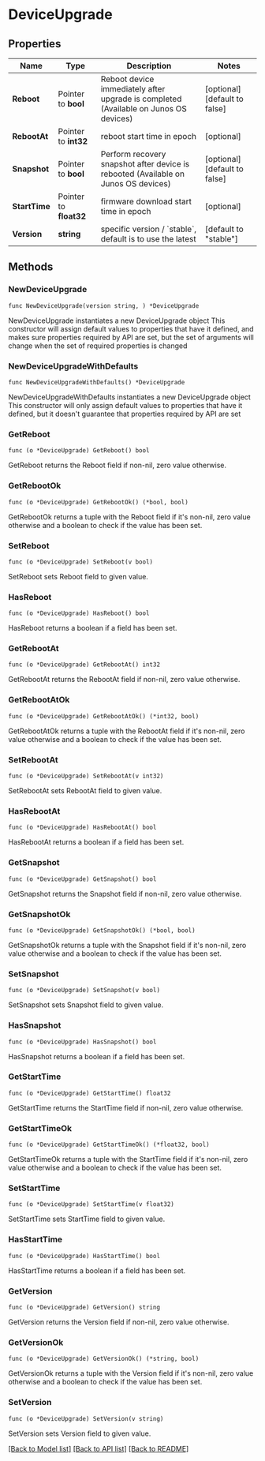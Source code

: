 # DeviceUpgrade

## Properties

Name | Type | Description | Notes
------------ | ------------- | ------------- | -------------
**Reboot** | Pointer to **bool** | Reboot device immediately after upgrade is completed (Available on Junos OS devices) | [optional] [default to false]
**RebootAt** | Pointer to **int32** | reboot start time in epoch | [optional] 
**Snapshot** | Pointer to **bool** | Perform recovery snapshot after device is rebooted (Available on Junos OS devices) | [optional] [default to false]
**StartTime** | Pointer to **float32** | firmware download start time in epoch | [optional] 
**Version** | **string** | specific version / &#x60;stable&#x60;, default is to use the latest | [default to "stable"]

## Methods

### NewDeviceUpgrade

`func NewDeviceUpgrade(version string, ) *DeviceUpgrade`

NewDeviceUpgrade instantiates a new DeviceUpgrade object
This constructor will assign default values to properties that have it defined,
and makes sure properties required by API are set, but the set of arguments
will change when the set of required properties is changed

### NewDeviceUpgradeWithDefaults

`func NewDeviceUpgradeWithDefaults() *DeviceUpgrade`

NewDeviceUpgradeWithDefaults instantiates a new DeviceUpgrade object
This constructor will only assign default values to properties that have it defined,
but it doesn't guarantee that properties required by API are set

### GetReboot

`func (o *DeviceUpgrade) GetReboot() bool`

GetReboot returns the Reboot field if non-nil, zero value otherwise.

### GetRebootOk

`func (o *DeviceUpgrade) GetRebootOk() (*bool, bool)`

GetRebootOk returns a tuple with the Reboot field if it's non-nil, zero value otherwise
and a boolean to check if the value has been set.

### SetReboot

`func (o *DeviceUpgrade) SetReboot(v bool)`

SetReboot sets Reboot field to given value.

### HasReboot

`func (o *DeviceUpgrade) HasReboot() bool`

HasReboot returns a boolean if a field has been set.

### GetRebootAt

`func (o *DeviceUpgrade) GetRebootAt() int32`

GetRebootAt returns the RebootAt field if non-nil, zero value otherwise.

### GetRebootAtOk

`func (o *DeviceUpgrade) GetRebootAtOk() (*int32, bool)`

GetRebootAtOk returns a tuple with the RebootAt field if it's non-nil, zero value otherwise
and a boolean to check if the value has been set.

### SetRebootAt

`func (o *DeviceUpgrade) SetRebootAt(v int32)`

SetRebootAt sets RebootAt field to given value.

### HasRebootAt

`func (o *DeviceUpgrade) HasRebootAt() bool`

HasRebootAt returns a boolean if a field has been set.

### GetSnapshot

`func (o *DeviceUpgrade) GetSnapshot() bool`

GetSnapshot returns the Snapshot field if non-nil, zero value otherwise.

### GetSnapshotOk

`func (o *DeviceUpgrade) GetSnapshotOk() (*bool, bool)`

GetSnapshotOk returns a tuple with the Snapshot field if it's non-nil, zero value otherwise
and a boolean to check if the value has been set.

### SetSnapshot

`func (o *DeviceUpgrade) SetSnapshot(v bool)`

SetSnapshot sets Snapshot field to given value.

### HasSnapshot

`func (o *DeviceUpgrade) HasSnapshot() bool`

HasSnapshot returns a boolean if a field has been set.

### GetStartTime

`func (o *DeviceUpgrade) GetStartTime() float32`

GetStartTime returns the StartTime field if non-nil, zero value otherwise.

### GetStartTimeOk

`func (o *DeviceUpgrade) GetStartTimeOk() (*float32, bool)`

GetStartTimeOk returns a tuple with the StartTime field if it's non-nil, zero value otherwise
and a boolean to check if the value has been set.

### SetStartTime

`func (o *DeviceUpgrade) SetStartTime(v float32)`

SetStartTime sets StartTime field to given value.

### HasStartTime

`func (o *DeviceUpgrade) HasStartTime() bool`

HasStartTime returns a boolean if a field has been set.

### GetVersion

`func (o *DeviceUpgrade) GetVersion() string`

GetVersion returns the Version field if non-nil, zero value otherwise.

### GetVersionOk

`func (o *DeviceUpgrade) GetVersionOk() (*string, bool)`

GetVersionOk returns a tuple with the Version field if it's non-nil, zero value otherwise
and a boolean to check if the value has been set.

### SetVersion

`func (o *DeviceUpgrade) SetVersion(v string)`

SetVersion sets Version field to given value.



[[Back to Model list]](../README.md#documentation-for-models) [[Back to API list]](../README.md#documentation-for-api-endpoints) [[Back to README]](../README.md)



